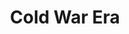 ---
layout: page-breadcrumbs.html
title: Cold War Era
display_title: ""
concurrence: ""
template: ""
lastupdate_override: ""
relatedlinks:
  - url: ""
    title: ""
    description: ""

---